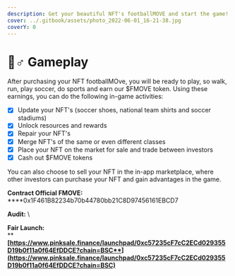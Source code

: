 ```yaml
---
description: Get your beautiful NFT's footballMOVE and start the game!
cover: ../.gitbook/assets/photo_2022-06-01_16-21-38.jpg
coverY: 0
---
```


# 🚴♂ Gameplay

After purchasing your NFT footballMOve, you will be ready to play, so walk, run, play soccer, do sports and earn our $FMOVE token. Using these earnings, you can do the following in-game activities:

* [x] Update your NFT's (soccer shoes, national team shirts and soccer stadiums)
* [x] Unlock resources and rewards
* [x] Repair your NFT's
* [x] Merge NFT's of the same or even different classes
* [x] Place your NFT on the market for sale and trade between investors
* [x] Cash out $FMOVE tokens

You can also choose to sell your NFT in the in-app marketplace, where other investors can purchase your NFT and gain advantages in the game.

**Contract Official FMOVE:**\
****0x1F461B82234b70b44780bb21C8D97456161EBCD7

**Audit:** \


**Fair Launch:** \
****[**https://www.pinksale.finance/launchpad/0xc57235cF7cC2ECd029355D19b0f11a0f64EfDDCE?chain=BSC**](https://www.pinksale.finance/launchpad/0xc57235cF7cC2ECd029355D19b0f11a0f64EfDDCE?chain=BSC)****
